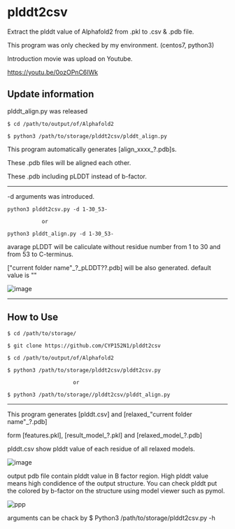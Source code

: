 # plddt2csv
Extract the plddt value of Alphafold2 from .pkl to .csv & .pdb file.

This program was only checked by my environment. (centos7, python3)

Introduction movie was upload on Youtube.

https://youtu.be/0ozOPnC6IWk

Update information
--------------

plddt_align.py was released

    $ cd /path/to/output/of/Alphafold2 

    $ python3 /path/to/storage/plddt2csv/plddt_align.py

This program automatically generates [align_xxxx_?.pdb]s.

These .pdb files will be aligned each other.

These .pdb including pLDDT instead of b-factor.

--------------
-d arguments was introduced.

    python3 plddt2csv.py -d 1-30_53-

               or

    python3 plddt_align.py -d 1-30_53-

avarage pLDDT will be caliculate without residue number from 1 to 30 and from 53 to C-terminus. 

["current folder name"_?_pLDDT??.pdb] will be also generated. default value is ""

![image](https://user-images.githubusercontent.com/87903303/126935487-5393b821-93ae-4460-a4dc-9a1034ea904e.png)

--------------
How to Use
--------------
    $ cd /path/to/storage/

    $ git clone https://github.com/CYP152N1/plddt2csv

    $ cd /path/to/output/of/Alphafold2

    $ python3 /path/to/storage/plddt2csv/plddt2csv.py
    
                         or

    $ python3 /path/to/storage//plddt2csv/plddt_align.py

--------------
This program generates [plddt.csv] and [relaxed_"current folder name"_?.pdb] 

form [features.pkl], [result_model_?.pkl] and [relaxed_model_?.pdb]

plddt.csv show plddt value of each residue of all relaxed models.

![image](https://user-images.githubusercontent.com/87903303/126872927-1b69da3d-35a6-4978-ac5b-22ddf87b9f69.png)

output pdb file contain plddt value in B factor region.
High plddt value means high condidence of the output structure.
You can check plddt put the colored by b-factor on the structure using model viewer such as pymol.  

![ppp](https://user-images.githubusercontent.com/87903303/126873215-8ed0f006-525d-45ae-abb4-ac8d0bab71f3.png)

arguments can be chack by $ Python3 /path/to/storage/plddt2csv.py -h

